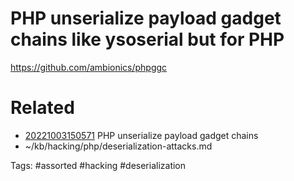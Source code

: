 # PHP unserialize payload gadget chains like ysoserial but for PHP
https://github.com/ambionics/phpggc

# Related
- [20221003150571](/zet/20221003150571/README.md) PHP unserialize payload gadget chains
- ~/kb/hacking/php/deserialization-attacks.md

Tags:
    #assorted #hacking #deserialization
